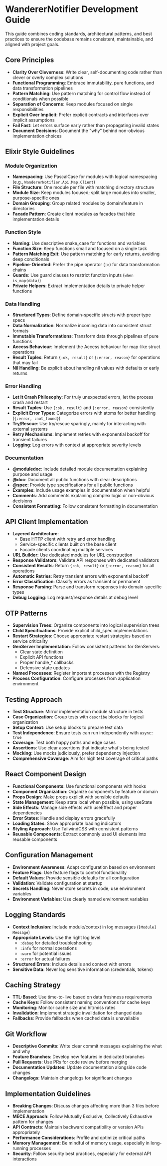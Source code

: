 # WandererNotifier Development Guide

This guide combines coding standards, architectural patterns, and best practices to ensure the codebase remains consistent, maintainable, and aligned with project goals.

## Core Principles

- **Clarity Over Cleverness**: Write clear, self-documenting code rather than clever or overly complex solutions
- **Functional Programming**: Embrace immutability, pure functions, and data transformation pipelines
- **Pattern Matching**: Use pattern matching for control flow instead of conditionals when possible
- **Separation of Concerns**: Keep modules focused on single responsibilities
- **Explicit Over Implicit**: Prefer explicit contracts and interfaces over implicit assumptions
- **Fail Fast**: Let errors surface early rather than propagating invalid states
- **Document Decisions**: Document the "why" behind non-obvious implementation choices

## Elixir Style Guidelines

### Module Organization

- **Namespacing**: Use PascalCase for modules with logical namespacing (e.g., `WandererNotifier.Api.Map.Client`)
- **File Structure**: One module per file with matching directory structure
- **Module Size**: Keep modules focused; split large modules into smaller, purpose-specific ones
- **Domain Grouping**: Group related modules by domain/feature in directories
- **Facade Pattern**: Create client modules as facades that hide implementation details

### Function Style

- **Naming**: Use descriptive snake_case for functions and variables
- **Function Size**: Keep functions small and focused on a single task
- **Pattern Matching Exit**: Use pattern matching for early returns, avoiding deep conditionals
- **Pipeline-Oriented**: Prefer the pipe operator (`|>`) for data transformation chains
- **Guards**: Use guard clauses to restrict function inputs (`when is_map(data)`)
- **Private Helpers**: Extract implementation details to private helper functions

### Data Handling

- **Structured Types**: Define domain-specific structs with proper type specs
- **Data Normalization**: Normalize incoming data into consistent struct formats
- **Immutable Transformations**: Transform data through pipelines of pure functions
- **Access Behaviour**: Implement the Access behaviour for map-like struct operations
- **Result Tuples**: Return `{:ok, result}` or `{:error, reason}` for operations that may fail
- **Nil Handling**: Be explicit about handling nil values with defaults or early returns

### Error Handling

- **Let It Crash Philosophy**: For truly unexpected errors, let the process crash and restart
- **Result Tuples**: Use `{:ok, result}` and `{:error, reason}` consistently
- **Explicit Error Types**: Categorize errors with atoms for better handling (`{:error, :not_found}`)
- **Try/Rescue**: Use try/rescue sparingly, mainly for interacting with external systems
- **Retry Mechanisms**: Implement retries with exponential backoff for transient failures
- **Logging**: Log errors with context at appropriate severity levels

### Documentation

- **@moduledoc**: Include detailed module documentation explaining purpose and usage
- **@doc**: Document all public functions with clear descriptions
- **@spec**: Provide type specifications for all public functions
- **Examples**: Include usage examples in documentation when helpful
- **Comments**: Add comments explaining complex logic or non-obvious decisions
- **Consistent Formatting**: Follow consistent formatting in documentation

## API Client Implementation

- **Layered Architecture**:
  - Base HTTP client with retry and error handling
  - Service-specific clients built on the base client
  - Facade clients coordinating multiple services
- **URL Builder**: Use dedicated modules for URL construction
- **Response Validators**: Validate API responses with dedicated validators
- **Consistent Results**: Return `{:ok, result}` or `{:error, reason}` for all operations
- **Automatic Retries**: Retry transient errors with exponential backoff
- **Error Classification**: Classify errors as transient or permanent
- **Response Parsing**: Parse and transform responses into domain-specific types
- **Debug Logging**: Log request/response details at debug level

## OTP Patterns

- **Supervision Trees**: Organize components into logical supervision trees
- **Child Specifications**: Provide explicit child_spec implementations
- **Restart Strategies**: Choose appropriate restart strategies based on service criticality
- **GenServer Implementation**: Follow consistent patterns for GenServers:
  - Clear state definition
  - Explicit API functions
  - Proper handle_* callbacks
  - Defensive state updates
- **Named Processes**: Register important processes with the Registry
- **Process Configuration**: Configure processes from application environment

## Testing Approach

- **Test Structure**: Mirror implementation module structure in tests
- **Case Organization**: Group tests with `describe` blocks for logical organization
- **Setup Context**: Use setup blocks to prepare test data
- **Test Independence**: Ensure tests can run independently with `async: true`
- **Coverage**: Test both happy paths and edge cases
- **Assertions**: Use clear assertions that indicate what's being tested
- **Mocking**: Use mocks judiciously, prefer dependency injection
- **Comprehensive Coverage**: Aim for high test coverage of critical paths

## React Component Design

- **Functional Components**: Use functional components with hooks
- **Component Organization**: Organize components by feature or domain
- **Props Design**: Make props explicit with sensible defaults
- **State Management**: Keep state local when possible, using useState
- **Side Effects**: Manage side effects with useEffect and proper dependencies
- **Error States**: Handle and display errors gracefully
- **Loading States**: Show appropriate loading indicators
- **Styling Approach**: Use TailwindCSS with consistent patterns
- **Reusable Components**: Extract commonly used UI elements into reusable components

## Configuration Management

- **Environment Awareness**: Adapt configuration based on environment
- **Feature Flags**: Use feature flags to control functionality
- **Default Values**: Provide sensible defaults for all configuration
- **Validation**: Validate configuration at startup
- **Secrets Handling**: Never store secrets in code; use environment variables
- **Environment Variables**: Use clearly named environment variables

## Logging Standards

- **Context Inclusion**: Include module/context in log messages (`[Module] Message`)
- **Appropriate Levels**: Use the right log level:
  - `:debug` for detailed troubleshooting
  - `:info` for normal operations
  - `:warn` for potential issues
  - `:error` for actual failures
- **Structured Errors**: Include details and context with errors
- **Sensitive Data**: Never log sensitive information (credentials, tokens)

## Caching Strategy

- **TTL-Based**: Use time-to-live based on data freshness requirements
- **Cache Keys**: Follow consistent naming conventions for cache keys
- **Monitoring**: Monitor cache size and hit/miss rates
- **Invalidation**: Implement strategic invalidation for changed data
- **Fallbacks**: Provide fallbacks when cached data is unavailable

## Git Workflow

- **Descriptive Commits**: Write clear commit messages explaining the what and why
- **Feature Branches**: Develop new features in dedicated branches
- **Pull Requests**: Use PRs for code review before merging
- **Documentation Updates**: Update documentation alongside code changes
- **Changelogs**: Maintain changelogs for significant changes

## Implementation Guidelines

- **Breaking Changes**: Discuss changes affecting more than 3 files before implementation
- **MECE Approach**: Follow Mutually Exclusive, Collectively Exhaustive pattern for changes
- **API Contracts**: Maintain backward compatibility or version APIs appropriately
- **Performance Considerations**: Profile and optimize critical paths
- **Memory Management**: Be mindful of memory usage, especially in long-running processes
- **Security**: Follow security best practices, especially for external API interactions

